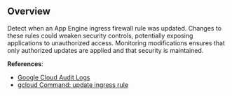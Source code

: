 ## Overview

Detect when an App Engine ingress firewall rule was updated. Changes to these rules could weaken security controls, potentially exposing applications to unauthorized access. Monitoring modifications ensures that only authorized updates are applied and that security is maintained.

**References**:
- [Google Cloud Audit Logs](https://cloud.google.com/logging/docs/audit)
- [gcloud Command: update ingress rule](https://cloud.google.com/sdk/gcloud/reference/app/firewall-rules/update)